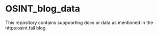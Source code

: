# OSINT_blog_data

This repository contains suppoorting docs or data as mentioned in the https:osint.fail blog
